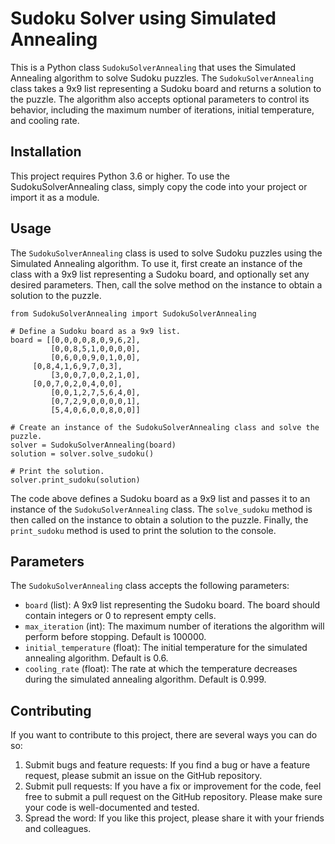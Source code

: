 # Sudoku Solver using Simulated Annealing

This is a Python class `SudokuSolverAnnealing` that uses the Simulated Annealing algorithm to solve Sudoku puzzles. The `SudokuSolverAnnealing` class takes a 9x9 list representing a Sudoku board and returns a solution to the puzzle. The algorithm also accepts optional parameters to control its behavior, including the maximum number of iterations, initial temperature, and cooling rate.

## Installation
This project requires Python 3.6 or higher. To use the SudokuSolverAnnealing class, simply copy the code into your project or import it as a module.

## Usage
The `SudokuSolverAnnealing` class is used to solve Sudoku puzzles using the Simulated Annealing algorithm. To use it, first create an instance of the class with a 9x9 list representing a Sudoku board, and optionally set any desired parameters. Then, call the solve method on the instance to obtain a solution to the puzzle.

    from SudokuSolverAnnealing import SudokuSolverAnnealing
    
    # Define a Sudoku board as a 9x9 list. 
    board = [[0,0,0,0,8,0,9,6,2],
	     	 [0,0,8,5,1,0,0,0,0],
	    	 [0,6,0,0,9,0,1,0,0],
	   	 [0,8,4,1,6,9,7,0,3],
	    	 [3,0,0,7,0,0,2,1,0],
	  	 [0,0,7,0,2,0,4,0,0],
	      	 [0,0,1,2,7,5,6,4,0],
	     	 [0,7,2,9,0,0,0,0,1],
	     	 [5,4,0,6,0,0,8,0,0]]

	# Create an instance of the SudokuSolverAnnealing class and solve the puzzle.
	solver = SudokuSolverAnnealing(board)
	solution = solver.solve_sudoku()
	
	# Print the solution.
	solver.print_sudoku(solution)

The code above defines a Sudoku board as a 9x9 list and passes it to an instance of the `SudokuSolverAnnealing` class. The `solve_sudoku` method is then called on the instance to obtain a solution to the puzzle. Finally, the `print_sudoku` method is used to print the solution to the console.

## Parameters
The `SudokuSolverAnnealing` class accepts the following parameters:

- `board` (list): A 9x9 list representing the Sudoku board. The board should contain integers or 0 to represent empty cells.
- `max_iteration` (int): The maximum number of iterations the algorithm will perform before stopping. Default is 100000.
- `initial_temperature` (float): The initial temperature for the simulated annealing algorithm. Default is 0.6.
- `cooling_rate` (float): The rate at which the temperature decreases during the simulated annealing algorithm. Default is 0.999.

## Contributing
If you want to contribute to this project, there are several ways you can do so:

1.  Submit bugs and feature requests: If you find a bug or have a feature request, please submit an issue on the GitHub repository.
2.  Submit pull requests: If you have a fix or improvement for the code, feel free to submit a pull request on the GitHub repository. Please make sure your code is well-documented and tested.
3.  Spread the word: If you like this project, please share it with your friends and colleagues.
